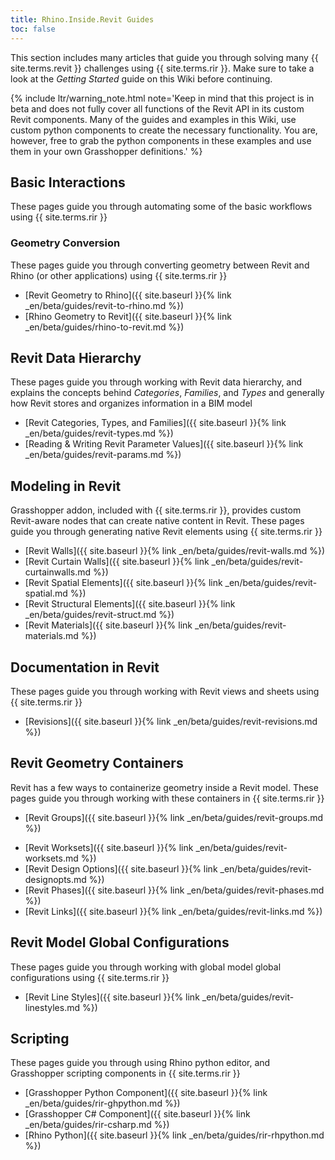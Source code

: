 ```yaml
---
title: Rhino.Inside.Revit Guides
toc: false
---
```


This section includes many articles that guide you through solving many {{ site.terms.revit }} challenges using {{ site.terms.rir }}. Make sure to take a look at the *Getting Started* guide on this Wiki before continuing.

{% include ltr/warning_note.html note='Keep in mind that this project is in beta and does not fully cover all functions of the Revit API in its custom Revit components. Many of the guides and examples in this Wiki, use custom python components to create the necessary functionality. You are, however, free to grab the python components in these examples and use them in your own Grasshopper definitions.' %}

<!-- 10 -->
## Basic Interactions
These pages guide you through automating some of the basic workflows using {{ site.terms.rir }}

<!-- 20 -->
###  Geometry Conversion

These pages guide you through converting geometry between Revit and Rhino (or other applications) using {{ site.terms.rir }}

- [Revit Geometry to Rhino]({{ site.baseurl }}{% link _en/beta/guides/revit-to-rhino.md %})
- [Rhino Geometry to Revit]({{ site.baseurl }}{% link _en/beta/guides/rhino-to-revit.md %})

<!-- 30 -->
## Revit Data Hierarchy
These pages guide you through working with Revit data hierarchy, and explains the concepts behind *Categories*, *Families*, and *Types* and generally how Revit stores and organizes information in a BIM model

- [Revit Categories, Types, and Families]({{ site.baseurl }}{% link _en/beta/guides/revit-types.md %})
- [Reading & Writing Revit Parameter Values]({{ site.baseurl }}{% link _en/beta/guides/revit-params.md %})

<!-- 40 -->
## Modeling in Revit
Grasshopper addon, included with {{ site.terms.rir }}, provides custom Revit-aware nodes that can create native content in Revit. These pages guide you through generating native Revit elements using {{ site.terms.rir }}

- [Revit Walls]({{ site.baseurl }}{% link _en/beta/guides/revit-walls.md %})
- [Revit Curtain Walls]({{ site.baseurl }}{% link _en/beta/guides/revit-curtainwalls.md %})
- [Revit Spatial Elements]({{ site.baseurl }}{% link _en/beta/guides/revit-spatial.md %})
- [Revit Structural Elements]({{ site.baseurl }}{% link _en/beta/guides/revit-struct.md %})
- [Revit Materials]({{ site.baseurl }}{% link _en/beta/guides/revit-materials.md %})

<!-- 50 -->

<!-- 60 -->
## Documentation in Revit
These pages guide you through working with Revit views and sheets using {{ site.terms.rir }}

- [Revisions]({{ site.baseurl }}{% link _en/beta/guides/revit-revisions.md %})

<!-- 70 -->
## Revit Geometry Containers
Revit has a few ways to containerize geometry inside a Revit model. These pages guide you through working with these containers in {{ site.terms.rir }}

- [Revit Groups]({{ site.baseurl }}{% link _en/beta/guides/revit-groups.md %})
<!-- add Assemblies -->
- [Revit Worksets]({{ site.baseurl }}{% link _en/beta/guides/revit-worksets.md %})
- [Revit Design Options]({{ site.baseurl }}{% link _en/beta/guides/revit-designopts.md %})
- [Revit Phases]({{ site.baseurl }}{% link _en/beta/guides/revit-phases.md %})
- [Revit Links]({{ site.baseurl }}{% link _en/beta/guides/revit-links.md %})

<!-- 80 -->

<!-- 90 -->
## Revit Model Global Configurations
These pages guide you through working with global model global configurations using {{ site.terms.rir }}

- [Revit Line Styles]({{ site.baseurl }}{% link _en/beta/guides/revit-linestyles.md %})

## Scripting
<!-- 100 -->
These pages guide you through using Rhino python editor, and Grasshopper scripting components in {{ site.terms.rir }}

- [Grasshopper Python Component]({{ site.baseurl }}{% link _en/beta/guides/rir-ghpython.md %})
- [Grasshopper C# Component]({{ site.baseurl }}{% link _en/beta/guides/rir-csharp.md %})
- [Rhino Python]({{ site.baseurl }}{% link _en/beta/guides/rir-rhpython.md %})
